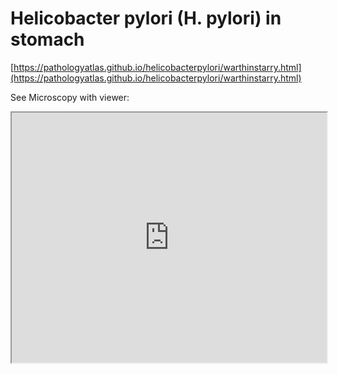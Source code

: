 # Helicobacter pylori (H. pylori) in stomach

[https://pathologyatlas.github.io/helicobacterpylori/warthinstarry.html](https://pathologyatlas.github.io/helicobacterpylori/warthinstarry.html)

See Microscopy with viewer: 

<iframe src="https://pathologyatlas.github.io/helicobacterpylori/warthinstarry.html" width="100%" height="400px"></iframe>
